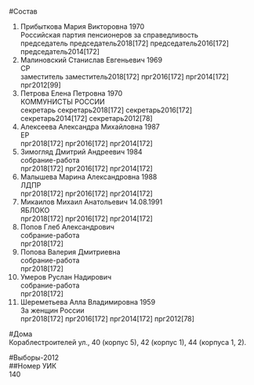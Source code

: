 #Состав  
1. Прибыткова Мария Викторовна 1970  
    Российская партия пенсионеров за справедливость  
    председатель председатель2018[172] председатель2016[172] председатель2014[172]  
2. Малиновский Станислав Евгеньевич 1969  
    СР  
    заместитель заместитель2018[172] прг2016[172] прг2014[172] прг2012[99]  
3. Петрова Елена Петровна 1970  
    КОММУНИСТЫ РОССИИ  
    секретарь секретарь2018[172] секретарь2016[172] секретарь2014[172] секретарь2012[78]  
4. Алексеева Александра Михайловна 1987  
    ЕР  
    прг2018[172] прг2016[172] прг2014[172]  
5. Зимогляд Дмитрий Андреевич 1984  
    собрание-работа  
    прг2018[172] прг2016[172] прг2014[172]  
6. Малышева Марина Александровна 1988  
    ЛДПР  
    прг2018[172] прг2016[172] прг2014[172]  
7. Микаилов Михаил Анатольевич 14.08.1991  
    ЯБЛОКО  
    прг2018[172] прг2016[172] прг2014[172]  
8. Попов Глеб Александрович  
    собрание-работа  
    прг2018[172]  
9. Попова Валерия Дмитриевна  
    собрание-работа  
    прг2018[172]  
10. Умеров Руслан Надирович  
    собрание-работа  
    прг2018[172]  
11. Шереметьева Алла Владимировна 1959  
    За женщин России  
    прг2018[172] прг2016[172] прг2014[172] прг2012[78]  
  
#Дома  
Кораблестроителей ул.,      40 (корпус 5), 42 (корпус 1), 44 (корпуса 1, 2).  
  
#Выборы-2012  
##Номер УИК  
140  
